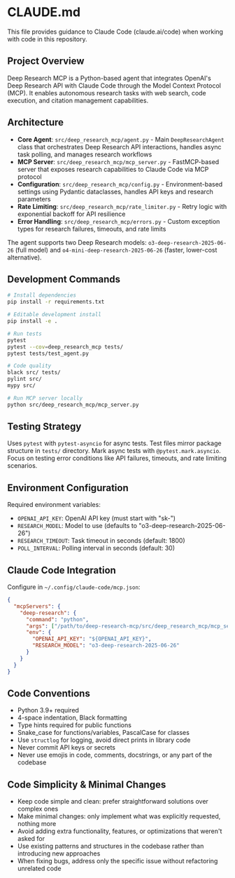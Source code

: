 # CLAUDE.md

This file provides guidance to Claude Code (claude.ai/code) when working with code in this repository.

## Project Overview

Deep Research MCP is a Python-based agent that integrates OpenAI's Deep Research API with Claude Code through the Model Context Protocol (MCP). It enables autonomous research tasks with web search, code execution, and citation management capabilities.

## Architecture

- **Core Agent**: `src/deep_research_mcp/agent.py` - Main `DeepResearchAgent` class that orchestrates Deep Research API interactions, handles async task polling, and manages research workflows
- **MCP Server**: `src/deep_research_mcp/mcp_server.py` - FastMCP-based server that exposes research capabilities to Claude Code via MCP protocol
- **Configuration**: `src/deep_research_mcp/config.py` - Environment-based settings using Pydantic dataclasses, handles API keys and research parameters
- **Rate Limiting**: `src/deep_research_mcp/rate_limiter.py` - Retry logic with exponential backoff for API resilience
- **Error Handling**: `src/deep_research_mcp/errors.py` - Custom exception types for research failures, timeouts, and rate limits

The agent supports two Deep Research models: `o3-deep-research-2025-06-26` (full model) and `o4-mini-deep-research-2025-06-26` (faster, lower-cost alternative).

## Development Commands

```bash
# Install dependencies
pip install -r requirements.txt

# Editable development install
pip install -e .

# Run tests
pytest
pytest --cov=deep_research_mcp tests/
pytest tests/test_agent.py

# Code quality
black src/ tests/
pylint src/
mypy src/

# Run MCP server locally
python src/deep_research_mcp/mcp_server.py
```

## Testing Strategy

Uses `pytest` with `pytest-asyncio` for async tests. Test files mirror package structure in `tests/` directory. Mark async tests with `@pytest.mark.asyncio`. Focus on testing error conditions like API failures, timeouts, and rate limiting scenarios.

## Environment Configuration

Required environment variables:
- `OPENAI_API_KEY`: OpenAI API key (must start with "sk-")
- `RESEARCH_MODEL`: Model to use (defaults to "o3-deep-research-2025-06-26")
- `RESEARCH_TIMEOUT`: Task timeout in seconds (default: 1800)
- `POLL_INTERVAL`: Polling interval in seconds (default: 30)

## Claude Code Integration

Configure in `~/.config/claude-code/mcp.json`:
```json
{
  "mcpServers": {
    "deep-research": {
      "command": "python",
      "args": ["/path/to/deep-research-mcp/src/deep_research_mcp/mcp_server.py"],
      "env": {
        "OPENAI_API_KEY": "${OPENAI_API_KEY}",
        "RESEARCH_MODEL": "o3-deep-research-2025-06-26"
      }
    }
  }
}
```

## Code Conventions

- Python 3.9+ required
- 4-space indentation, Black formatting
- Type hints required for public functions
- Snake_case for functions/variables, PascalCase for classes
- Use `structlog` for logging, avoid direct prints in library code
- Never commit API keys or secrets
- Never use emojis in code, comments, docstrings, or any part of the codebase

## Code Simplicity & Minimal Changes

- Keep code simple and clean: prefer straightforward solutions over complex ones
- Make minimal changes: only implement what was explicitly requested, nothing more
- Avoid adding extra functionality, features, or optimizations that weren't asked for
- Use existing patterns and structures in the codebase rather than introducing new approaches
- When fixing bugs, address only the specific issue without refactoring unrelated code